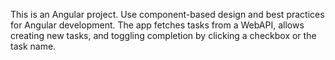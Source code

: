 <!-- Use this file to provide workspace-specific custom instructions to Copilot. For more details, visit https://code.visualstudio.com/docs/copilot/copilot-customization#_use-a-githubcopilotinstructionsmd-file -->

This is an Angular project. Use component-based design and best practices for Angular development. The app fetches tasks from a WebAPI, allows creating new tasks, and toggling completion by clicking a checkbox or the task name.
